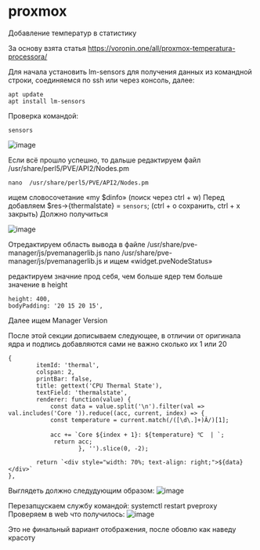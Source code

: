 # proxmox
Добавление температур в статистику

За основу взята статья https://voronin.one/all/proxmox-temperatura-processora/

Для начала установить lm-sensors для получения данных из командной строки, соединяемся по ssh или через консоль, далее:

	apt update
	apt install lm-sensors
  
Проверка командой:

	sensors
  
  ![image](https://github.com/user-attachments/assets/f4a68fde-55a3-4caa-969b-fe958a4d17d2)

Если всё прошло успешно, то дальше редактируем файл  /usr/share/perl5/PVE/API2/Nodes.pm

	nano  /usr/share/perl5/PVE/API2/Nodes.pm
  
ищем словосочетание «my $dinfo» (поиск через ctrl + w)
Перед добавляем $res->{thermalstate} = `sensors`; (ctrl + o сохранить, ctrl + x закрыть) Должно получиться

![image](https://github.com/user-attachments/assets/659ee4e6-65b0-4535-9ebc-ecea0df9b36e)

Отредактируем область вывода в файле /usr/share/pve-manager/js/pvemanagerlib.js
  nano /usr/share/pve-manager/js/pvemanagerlib.js
и ищем «widget.pveNodeStatus»

редактируем значние прод себя, чем больше ядер тем больше значение в height

    height: 400,
    bodyPadding: '20 15 20 15',
Далее ищем Manager Version

После этой секции дописываем следующее, в отличии от оригинала ядра и подпись добавляются сами не важно сколько их 1 или 20

	{
            itemId: 'thermal',
            colspan: 2,
            printBar: false,
            title: gettext('CPU Thermal State'),
            textField: 'thermalstate',
            renderer: function(value) {
                const data = value.split('\n').filter(val => val.includes('Core ')).reduce((acc, current, index) => {
                const temperature = current.match(/([\d\.]+)Â/)[1];

                acc += `Core ${index + 1}: ${temperature} ℃  | `;
                 return acc;
                        }, '').slice(0, -2);
  
			return `<div style="width: 70%; text-align: right;">${data}</div>`
	},
 
Выглядеть должно следудующим образом:
![image](https://github.com/user-attachments/assets/b15947e2-30c8-42be-8291-5c379239aed6)

Перезапцускаем службу командой:
	systemctl restart pveproxy
Проверяем в web что получилось:
![image](https://github.com/user-attachments/assets/f82df303-eec0-4711-97bb-fde9ca8a9b60)

Это не финальный вариант отображения, после обовлю как наведу красоту
